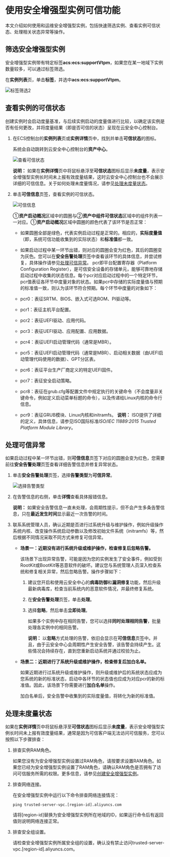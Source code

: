# 使用安全增强型实例可信功能

本文介绍如何使用和运维安全增强型实例，包括快速筛选实例、查看实例可信状态、处理相关状态异常等操作。

## 筛选安全增强型实例

安全增强型实例带有特定标签**acs:ecs:supportVtpm**，如果您在某一地域下实例数量较多，可以通过标签筛选。

在**实例列表**页，单击**标签**，并选中**acs:ecs:supportVtpm**。

![标签筛选2](https://static-aliyun-doc.oss-accelerate.aliyuncs.com/assets/img/zh-CN/5058851161/p232035.png)

## 查看实例的可信状态

创建实例时会启动度量基准，与后续实例启动的度量值进行比较，以确定该实例是否有任何更改，并将度量结果（即是否可信的状态）呈现在云安全中心控制台。

1.  在ECS控制台的**实例列表**页或**实例详情**页中，找到并单击**可信状态**的图标。

    系统会自动跳转到云安全中心控制台的**资产中心**。

    ![查看可信状态](https://static-aliyun-doc.oss-accelerate.aliyuncs.com/assets/img/zh-CN/5058851161/p232105.png)

    **说明：** 如果在**实例详情**页中将鼠标悬浮至**可信状态**图标后显示**未度量**，表示安全增强型实例长时间未上报有效度量结果，这时云安全中心控制台也不会展示详细的可信信息。关于如何处理未度量情况，请参见[处理未度量状态](#section_y78_r14_wbz)。

2.  单击**可信信息**页签，查看实例的可信状态。

    ![可信信息](https://static-aliyun-doc.oss-accelerate.aliyuncs.com/assets/img/zh-CN/5058851161/p232107.png)

    ①**资产启动概况**区域中的圆圈与②**资产中组件可信状态**区域中的组件列表一一对应。①**资产启动概况**区域中圆圈的颜色代表了该环节是否正常：

    -   如果圆圈全部是绿色，代表实例启动过程是正常的。相应的，**实际度量值**（即，系统可信功能收集到的实际状态）和**标准值**都一致。
    -   如果启动过程中某一环节出错，则对应的圆圈会变为红色，其后的圆圈变为灰色。您可以在**安全告警处理**页签中查看该环节的具体信息，并尝试修复，具体操作请参见[处理可信异常](#section_t7d_mvb_fzo)。
    pcr即平台配置寄存器（Platform Configuration Register），是可信安全设备的存储单元，能够可靠地存储启动过程中收集的状态信息。每个pcr对应启动过程中的一个特定环节，pcr值表征各环节中度量对象的状态。如果pcr中存储的实际度量值与预期的标准值一致，则认为该环节符合预期。每个环节中度量的对象如下：

    -   pcr0：表征SRTM、BIOS、嵌入式可选ROM、PI驱动等。
    -   pcr1：表征主机平台配置。
    -   pcr2：表征UEFI驱动、应用代码。
    -   pcr3：表征UEFI驱动、应用配置、应用数据。
    -   pcr4：表征UEFI启动管理代码（通常是MBR）。
    -   pcr5：表征UEFI启动管理代码（通常是MBR）、启动相关数据（由UEFI启动管理代码使用的数据）、GPT分区表。
    -   pcr6：表征平台生产厂商定义的特定UEFI固件。
    -   pcr7：表征安全启动策略。
    -   pcr8：表征在grub.cfg等配置文件中规定执行的关键命令（不会度量非关键命令，例如定义启动菜单标题的命令），以及传递给Linux内核的命令行信息。
    -   pcr9：表征GRUB模块、Linux内核和initramfs。
    **说明：** ISO提供了详细的定义，具体信息，请参见ISO国际标准*ISO/IEC 11889:2015 Trusted Platform Module Library*。


## 处理可信异常

如果启动过程中某一环节出错，则**可信信息**页签下对应的圆圈会变为红色，您需要前往**安全告警处理**页签查看详细告警信息并修复异常状态。

1.  单击**安全告警处理**页签，选择**告警类型**为**可信异常**。

    ![选择告警类型](https://static-aliyun-doc.oss-accelerate.aliyuncs.com/assets/img/zh-CN/4058851161/p232142.png)

2.  在告警信息的右侧，单击**详情**查看具体报错信息。

    **说明：** 如果安全告警信息一直未处理，会周期性提示，但不会产生多条告警信息，只在**最近发生时间**显示最近一次告警的时间。

3.  联系系统管理人员，确认近期是否进行过系统升级与维护操作，例如升级操作系统内核、改变操作系统启动参数以及修改初始文件系统（initramfs）等，然后根据不同情况采取不同方式来修复可信异常。

    -   **场景一：近期没有进行系统升级或维护操作，检查修复后忽略告警。**

        该场景下出现异常告警，可能是因为您的实例发生了安全事件，例如受到RootKit或BootKit等恶意软件的破坏。建议您与系统管理人员深入检查系统和修复相关异常，然后忽略告警。操作步骤如下：

        1.  建议您开启和使用云安全中心的**病毒防御**和**漏洞修复**功能，然后升级最新病毒库，检查当前系统内的恶意软件情况，并最终修复系统。
        2.  在**安全告警处理**页签，单击**处理**。
        3.  选择**忽略**，然后单击**立即处理**。

            如果多个实例中存在相同告警，您可以选择**同时处理相同告警**，批量处理各实例中的相同告警。

            **说明：** 以**忽略**方式处理的告警，依旧会显示在**可信信息**页签中。并且，由于云安全中心会周期性产生安全告警，该告警会持续产生。这些情况会持续存在，直到您重新启动系统并通过校验为止。

    -   **场景二：近期进行了系统升级或维护操作，检查修复后加白名单。**

        如果近期进行过系统升级或维护操作，则升级或维护后的系统状态应成为您系统的新的标准状态，启动中各环节的状态值也应成为对应pcr的新的标准值。因此，该场景下你需要进行**加白名单**操作。

        加白名单后，安全告警中收集到的实际度量值，将转化为新的标准值。


## 处理未度量状态

如果在**实例详情**页中将鼠标悬浮至**可信状态**图标后显示**未度量**，表示安全增强型实例长时间未上报有效度量结果，通常是因为可信客户端无法访问可信服务，您可以按照以下步骤排查：

1.  排查实例RAM角色。

    如果您没有为安全增强型实例设置过RAM角色，请按要求设置RAM角色。如果您已经为安全增强型实例设置了RAM角色，请确认RAM角色是否拥有了访问可信服务所需的权限。更多信息，请参见[创建安全增强型实例](/intl.zh-CN/实例/选择实例规格/安全增强型/创建安全增强型实例.md)。

2.  排查网络连接。

    在安全增强型实例中运行以下命令排查网络连接情况：

    ```
    ping trusted-server-vpc.[region-id].aliyuncs.com
    ```

    请将\[region-id\]替换为安全增强型实例所在地域的ID，如果运行命令后有返回值则说明网络连接正常。

3.  排查安全组设置。

    请检查安全增强型实例所属安全组的设置，确认没有禁止访问trusted-server-vpc.\[region-id\].aliyuncs.com。


